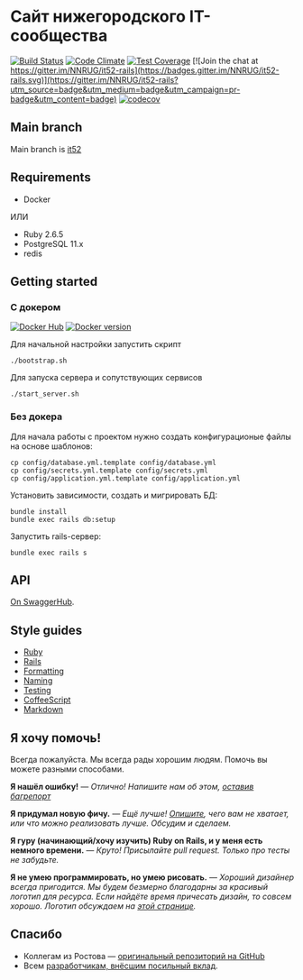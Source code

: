 # Сайт нижегородского IT-сообщества

[![Build Status](https://travis-ci.org/NNRUG/it52-rails.svg?branch=it52)](https://travis-ci.org/NNRUG/it52-rails)
[![Code Climate](https://codeclimate.com/github/NNRUG/it52-rails/badges/gpa.svg)](https://codeclimate.com/github/NNRUG/it52-rails)
[![Test Coverage](https://codeclimate.com/github/NNRUG/it52-rails/badges/coverage.svg)](https://codeclimate.com/github/NNRUG/it52-rails)
[![Join the chat at https://gitter.im/NNRUG/it52-rails](https://badges.gitter.im/NNRUG/it52-rails.svg)](https://gitter.im/NNRUG/it52-rails?utm_source=badge&utm_medium=badge&utm_campaign=pr-badge&utm_content=badge)
[![codecov](https://codecov.io/gh/NNRUG/it52-rails/branch/it52/graph/badge.svg)](https://codecov.io/gh/NNRUG/it52-rails)


## Main branch

Main branch is [it52](https://github.com/NNRUG/it52-rails/tree/it52)


## Requirements

- Docker

ИЛИ

- Ruby 2.6.5
- PostgreSQL 11.x
- redis

## Getting started

### С докером

[![Docker Hub](https://images.microbadger.com/badges/image/it52/rails.svg)](https://microbadger.com/images/it52/rails "Get your own image badge on microbadger.com")
[![Docker version](https://images.microbadger.com/badges/version/it52/rails.svg)](https://microbadger.com/images/it52/rails "Get your own version badge on microbadger.com")

Для начальной настройки запустить скрипт

    ./bootstrap.sh

Для запуска сервера и сопутствующих сервисов

    ./start_server.sh

### Без докера

Для начала работы с проектом нужно создать конфигурационые файлы на основе шаблонов:

    cp config/database.yml.template config/database.yml
    cp config/secrets.yml.template config/secrets.yml
    cp config/application.yml.template config/application.yml

Установить зависимости, создать и мигрировать БД:

    bundle install
    bundle exec rails db:setup

Запустить rails-сервер:

    bundle exec rails s


## API

[On SwaggerHub](https://app.swaggerhub.com/apis-docs/kugaevsky/it52/2).


## Style guides

- [Ruby](https://github.com/bbatsov/ruby-style-guide)
- [Rails](https://github.com/bbatsov/rails-style-guide)
- [Formatting](https://github.com/thoughtbot/guides/tree/master/style#formatting)
- [Naming](https://github.com/thoughtbot/guides/tree/master/style#naming)
- [Testing](https://github.com/thoughtbot/guides/tree/master/style#testing)
- [CoffeeScript](https://github.com/thoughtbot/guides/tree/master/style#coffeescript)
- [Markdown](http://www.cirosantilli.com/markdown-styleguide)


## Я хочу помочь!

Всегда пожалуйста. Мы всегда рады хорошим людям. Помочь вы можете разными способами.

**Я нашёл ошибку!** — _Отлично! Напишите нам об этом, [оставив багрепорт](https://github.com/NNRUG/it52-rails/issues)_

**Я придумал новую фичу.** — _Ещё лучше! [Опишите](https://github.com/NNRUG/it52-rails/issues), чего вам не хватает, или что можно реализовать лучше. Обсудим и сделаем._

**Я гуру (начинающий/хочу изучить) Ruby on Rails, и у меня есть немного времени.** — _Круто! Присылайте pull request. Только про тесты не забудьте._

**Я не умею программировать, но умею рисовать.** — _Хороший дизайнер всегда пригодится. Мы будем безмерно благодарны за красивый логотип для ресурса. Если найдёте время причесать дизайн, то совсем хорошо. Логотип обсуждаем на [этой странице](https://github.com/NNRUG/it52-rails/issues/7)._


## Спасибо

* Коллегам из Ростова — [оригинальный репозиторий на GitHub](https://github.com/vtambourine/it61-rails)
* Всем [разработчикам, внёсшим посильный вклад](https://github.com/NNRUG/it52-rails/graphs/contributors).
